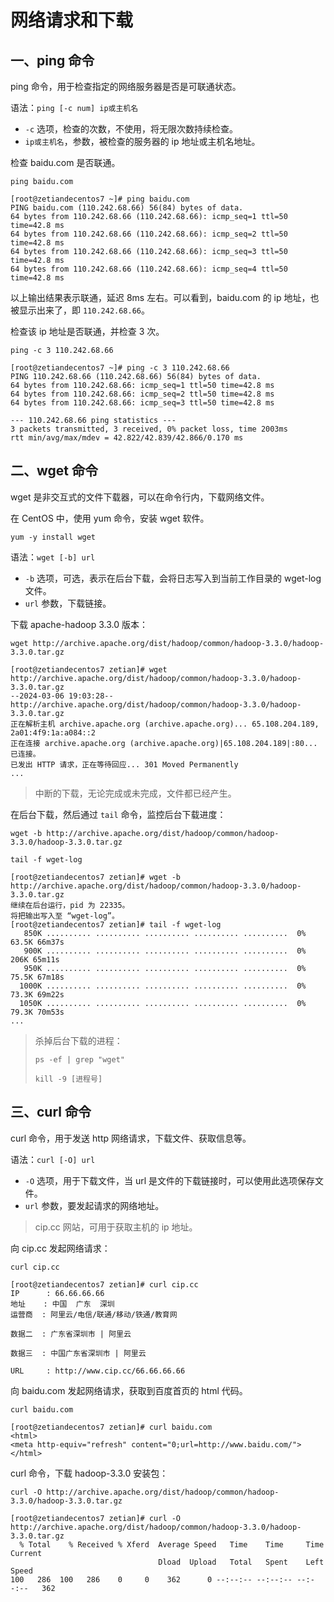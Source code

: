 # 网络请求和下载

## 一、ping 命令

ping 命令，用于检查指定的网络服务器是否是可联通状态。

语法：`ping [-c num] ip或主机名`

- `-c` 选项，检查的次数，不使用，将无限次数持续检查。
- `ip或主机名`，参数，被检查的服务器的 ip 地址或主机名地址。

检查 baidu.com 是否联通。

```shell
ping baidu.com
```

```shell
[root@zetiandecentos7 ~]# ping baidu.com
PING baidu.com (110.242.68.66) 56(84) bytes of data.
64 bytes from 110.242.68.66 (110.242.68.66): icmp_seq=1 ttl=50 time=42.8 ms
64 bytes from 110.242.68.66 (110.242.68.66): icmp_seq=2 ttl=50 time=42.8 ms
64 bytes from 110.242.68.66 (110.242.68.66): icmp_seq=3 ttl=50 time=42.8 ms
64 bytes from 110.242.68.66 (110.242.68.66): icmp_seq=4 ttl=50 time=42.8 ms
```

以上输出结果表示联通，延迟 8ms 左右。可以看到，baidu.com 的 ip 地址，也被显示出来了，即 `110.242.68.66`。

检查该 ip 地址是否联通，并检查 3 次。

```shell
ping -c 3 110.242.68.66
```

```shell
[root@zetiandecentos7 ~]# ping -c 3 110.242.68.66
PING 110.242.68.66 (110.242.68.66) 56(84) bytes of data.
64 bytes from 110.242.68.66: icmp_seq=1 ttl=50 time=42.8 ms
64 bytes from 110.242.68.66: icmp_seq=2 ttl=50 time=42.8 ms
64 bytes from 110.242.68.66: icmp_seq=3 ttl=50 time=42.8 ms

--- 110.242.68.66 ping statistics ---
3 packets transmitted, 3 received, 0% packet loss, time 2003ms
rtt min/avg/max/mdev = 42.822/42.839/42.866/0.170 ms
```

## 二、wget 命令

wget 是非交互式的文件下载器，可以在命令行内，下载网络文件。

在 CentOS 中，使用 yum 命令，安装 wget 软件。

```shell
yum -y install wget
```

语法：`wget [-b] url`

- `-b` 选项，可选，表示在后台下载，会将日志写入到当前工作目录的 wget-log 文件。
- `url` 参数，下载链接。

下载 apache-hadoop 3.3.0 版本：

```shell
wget http://archive.apache.org/dist/hadoop/common/hadoop-3.3.0/hadoop-3.3.0.tar.gz
```

```shell
[root@zetiandecentos7 zetian]# wget http://archive.apache.org/dist/hadoop/common/hadoop-3.3.0/hadoop-3.3.0.tar.gz
--2024-03-06 19:03:28--  http://archive.apache.org/dist/hadoop/common/hadoop-3.3.0/hadoop-3.3.0.tar.gz
正在解析主机 archive.apache.org (archive.apache.org)... 65.108.204.189, 2a01:4f9:1a:a084::2
正在连接 archive.apache.org (archive.apache.org)|65.108.204.189|:80... 已连接。
已发出 HTTP 请求，正在等待回应... 301 Moved Permanently
...
```

> 中断的下载，无论完成或未完成，文件都已经产生。
>

在后台下载，然后通过 `tail` 命令，监控后台下载进度：

```shell
wget -b http://archive.apache.org/dist/hadoop/common/hadoop-3.3.0/hadoop-3.3.0.tar.gz
```

```shell
tail -f wget-log
```

```shell
[root@zetiandecentos7 zetian]# wget -b http://archive.apache.org/dist/hadoop/common/hadoop-3.3.0/hadoop-3.3.0.tar.gz
继续在后台运行，pid 为 22335。
将把输出写入至 “wget-log”。
[root@zetiandecentos7 zetian]# tail -f wget-log
   850K .......... .......... .......... .......... ..........  0% 63.5K 66m37s
   900K .......... .......... .......... .......... ..........  0%  206K 65m11s
   950K .......... .......... .......... .......... ..........  0% 75.5K 67m18s
  1000K .......... .......... .......... .......... ..........  0% 73.3K 69m22s
  1050K .......... .......... .......... .......... ..........  0% 79.3K 70m53s
...
```

> 杀掉后台下载的进程：
>
> ```shell
> ps -ef | grep "wget"
>
> kill -9 [进程号]
> ```

## 三、curl 命令

curl 命令，用于发送 http 网络请求，下载文件、获取信息等。

语法：`curl [-O] url`

- `-O` 选项，用于下载文件，当 url 是文件的下载链接时，可以使用此选项保存文件。
- `url` 参数，要发起请求的网络地址。

> cip.cc 网站，可用于获取主机的 ip 地址。

向 cip.cc 发起网络请求：

```shell
curl cip.cc
```

```shell
[root@zetiandecentos7 zetian]# curl cip.cc
IP      : 66.66.66.66
地址    : 中国  广东  深圳
运营商  : 阿里云/电信/联通/移动/铁通/教育网

数据二  : 广东省深圳市 | 阿里云

数据三  : 中国广东省深圳市 | 阿里云

URL     : http://www.cip.cc/66.66.66.66
```

向 baidu.com 发起网络请求，获取到百度首页的 html 代码。

```shell
curl baidu.com
```

```shell
[root@zetiandecentos7 zetian]# curl baidu.com
<html>
<meta http-equiv="refresh" content="0;url=http://www.baidu.com/">
</html>
```

curl 命令，下载 hadoop-3.3.0 安装包：

```shell
curl -O http://archive.apache.org/dist/hadoop/common/hadoop-3.3.0/hadoop-3.3.0.tar.gz
```

```shell
[root@zetiandecentos7 zetian]# curl -O http://archive.apache.org/dist/hadoop/common/hadoop-3.3.0/hadoop-3.3.0.tar.gz
  % Total    % Received % Xferd  Average Speed   Time    Time     Time  Current
                                 Dload  Upload   Total   Spent    Left  Speed
100   286  100   286    0     0    362      0 --:--:-- --:--:-- --:--:--   362
```
